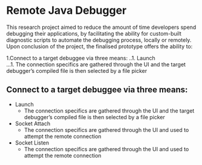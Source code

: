 # Remote Java Debugger

This research project aimed to reduce the amount of time developers spend debugging their applications, by facilitating the ability for custom-built diagnostic scripts to automate the debugging process, locally or remotely.  Upon conclusion of the project, the finalised prototype offers the ability to:


1.Connect to a target debuggee via three means: 
..1. Launch  
...1. The connection specifics are gathered through the UI and the target debugger’s compiled file is then selected by a file picker  

## Connect to a target debuggee via three means: 
* Launch  
  * The connection specifics are gathered through the UI and the target debugger’s compiled file is then selected by a file picker 
* Socket Attach 
  * The connection specifics are gathered through the UI and used to attempt the remote connection 
* Socket Listen 
  * The connection specifics are gathered through the UI and used to attempt the remote connection 

